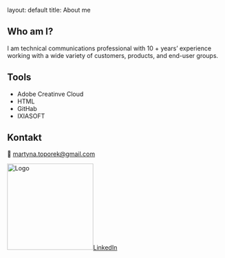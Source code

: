 layout: default
title: About me

## Who am I?
I am technical communications professional with 10 + years’ experience working with a wide variety of customers, products, and end-user groups. 

## Tools
- Adobe Creatinve Cloud
- HTML
- GitHab
- IXIASOFT

## Kontakt
📨 martyna.toporek@gmail.com

<img src="https://your-image-url.com/logo.png" width="200" alt="Logo"/>[LinkedIn](https://www.linkedin.com/in/martyna-toporek-a72237153/?locale=en_US)

